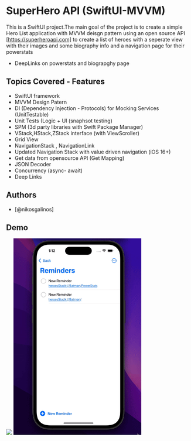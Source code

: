 
# SuperHero API (SwiftUI-MVVM)

This is a SwiftUI project.The main goal of the project is to create a simple Hero List application
with MVVM deisgn pattern 
using an open source API [https://superheroapi.com] to create a list of heroes
with a seperate view with their images and some biography info and a navigation page for their powerstats
+ DeepLinks on powerstats and biograpghy page

## Topics Covered - Features
- SwiftUI framework
- MVVM Design Patern
- DI (Dependency Injection - Protocols) for Mocking Services (UnitTestable)
- Unit Tests (Logic + UI (snaphsot testing)
- SPM (3d party libraries with Swift Package Manager)
- VStack,HStack,ZStack interface (with ViewScroller)
- Grid View
- NavigationStack , NavigationLink
- Updated Navigation Stack with value driven navigation (iOS 16+)
- Get data from opensource API (Get Mapping)
- JSON Decoder
- Concurrency (async- await)
- Deep Links

## Authors

- [@nikosgalinos]

## Demo
![](https://github.com/ngalinos95/SuperHero-MVVM-/blob/main/hero.gif)
![](https://github.com/ngalinos95/SuperHero-MVVM-/blob/main/hero1.gif)
